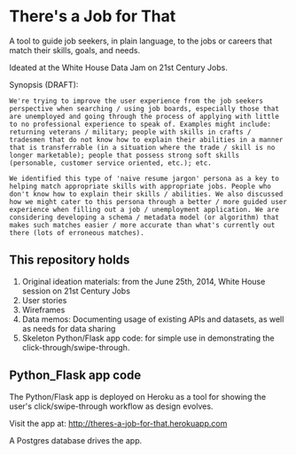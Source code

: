 There's a Job for That
======================

A tool to guide job seekers, in plain language, to the jobs or careers that match their skills, goals, and needs.

Ideated at the White House Data Jam on 21st Century Jobs.

Synopsis (DRAFT):

    We're trying to improve the user experience from the job seekers perspective when searching / using job boards, especially those that are unemployed and going through the process of applying with little to no professional experience to speak of. Examples might include: returning veterans / military; people with skills in crafts / tradesmen that do not know how to explain their abilities in a manner that is transferrable (in a situation where the trade / skill is no longer marketable); people that possess strong soft skills (personable, customer service oriented, etc.); etc.

    We identified this type of 'naive resume jargon' persona as a key to helping match appropriate skills with appropriate jobs. People who don't know how to explain their skills / abilities. We also discussed how we might cater to this persona through a better / more guided user experience when filling out a job / unemployment application. We are considering developing a schema / metadata model (or algorithm) that makes such matches easier / more accurate than what's currently out there (lots of erroneous matches).




This repository holds
---------------------

1. Original ideation materials: from the June 25th, 2014, White House session on 21st Century Jobs
2. User stories
3. Wireframes
4. Data memos: Documenting usage of existing APIs and datasets, as well as needs for data sharing
5. Skeleton Python/Flask app code: for simple use in demonstrating the click-through/swipe-through.




Python_Flask app code
---------------------
The Python/Flask app is deployed on Heroku as a tool for showing the user's click/swipe-through workflow as design evolves.

Visit the app at: 
http://theres-a-job-for-that.herokuapp.com

A Postgres database drives the app.
